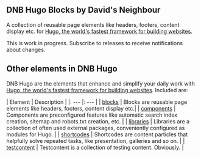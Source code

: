 ## DNB Hugo Blocks by David's Neighbour

A collection of reusable page elements like headers, footers, content display etc. for [Hugo, the world's fastest framework for building websites](https://gohugo.io/).

This is work in progress. Subscribe to releases to receive notifications about changes.

## Other elements in DNB Hugo

DNB Hugo are the elements that enhance and simplify your daily work with [Hugo, the world's fastest framework for building websites](https://gohugo.io/). Included are:

| Element | Description |
|: --- |: --- |
| [blocks](https://github.com/dnb-hugo/blocks) | Blocks are reusable page elements like headers, footers, content display etc.|
| [components](https://github.com/dnb-hugo/components) | Components are preconfigured features like automatic search index creation, sitemap and robots.txt creation, etc. |
| [libraries](https://github.com/dnb-hugo/libraries) | Libraries are a collection of often used external packages, conveniently configured as modules for Hugo. |
| [shortcodes](https://github.com/dnb-hugo/shortcodes) | Shortcodes are content particles that helpfully solve repeated tasks, like presentation, galleries and so on. |
| [testcontent](https://github.com/dnb-hugo/testcontent) | Testcontent is a collection of testing content. Obviously. |
